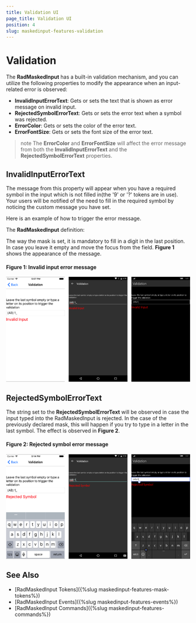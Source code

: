 ```yaml
---
title: Validation UI
page_title: Validation UI
position: 4
slug: maskedinput-features-validation
---
```


# Validation

The **RadMaskedInput** has a built-in validation mechanism, and you can utilize the following properties to modify the appearance when an input-related error is observed:

* **InvalidInputErrorText**: Gets or sets the text that is shown as error message on invalid input.
* **RejectedSymbolErrorText**:  Gets or sets the error text when a symbol was rejected.  
* **ErrorColor**: Gets or sets the color of the error text.
* **ErrorFontSize**: Gets or sets the font size of the error text.


>note The **ErrorColor** and **ErrorFontSize** will affect the error message from both the **InvalidInputErrorText** and the **RejectedSymbolErrorText** properties.

## InvalidInputErrorText

The message from this property will appear when you have a required symbol in the input which is not filled in(the '9' or '?' tokens are in use). Your users will be notified of the need to fill in the required symbol by noticing the custom message you have set.

Here is an example of how to trigger the error message.

The **RadMaskedInput** definition:

<snippet id='maskedinput-features-validation-xaml'/>

The way the mask is set, it is mandatory to fill in a digit in the last position. In case you leave it empty and move the focus from the field. **Figure 1** shows the appearance of the message.

#### **Figure 1: Invalid input error message**

![invalid-input-error](images/validation-invalid-input.png)

## RejectedSymbolErrorText

The string set to the **RejectedSymbolErrorText** will be observed in case the input typed into the RadMaskedInput is rejected. In the case of the previously declared mask, this will happen if you try to type in a letter in the last symbol. The effect is observed in **Figure 2**.


#### **Figure 2: Rejected symbol error message**
![rejected-symbol-error](images/validation-rejected-symbol.png)

## See Also

* [RadMaskedInput Tokens]({%slug maskedinput-features-mask-tokens%})
* [RadMaskedInput Events]({%slug maskedinput-features-events%})
* [RadMaskedInput Commands]({%slug maskedinput-features-commands%})